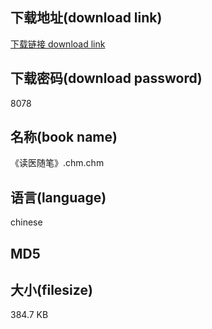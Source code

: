 ## 下载地址(download link)
[下载链接 download link](https://tutu365.netlify.app/?s=%E3%80%8A%E8%AF%BB%E5%8C%BB%E9%9A%8F%E7%AC%94%E3%80%8B.chm)

## 下载密码(download password)
8078

## 名称(book name)
《读医随笔》.chm.chm

## 语言(language)
chinese

## MD5


## 大小(filesize)
384.7 KB
